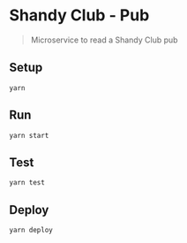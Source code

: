# Shandy Club - Pub

> Microservice to read a Shandy Club pub

## Setup
```
yarn
```

## Run
```
yarn start
```

## Test
```
yarn test
```

## Deploy
```
yarn deploy
```
